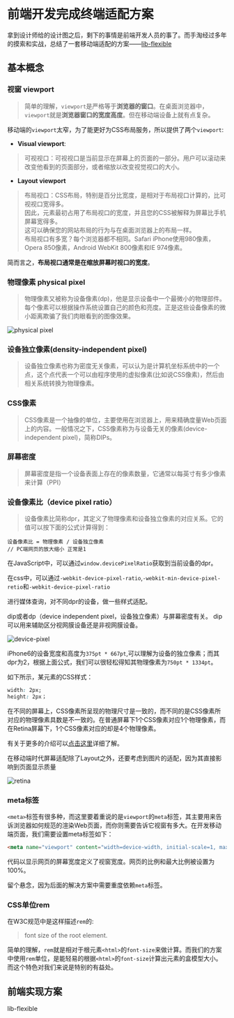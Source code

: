 # 前端开发完成终端适配方案

拿到设计师给的设计图之后，剩下的事情是前端开发人员的事了。而手淘经过多年的摸索和实战，总结了一套移动端适配的方案——[lib-flexible](https://github.com/amfe/lib-flexible/tree/master)

## 基本概念

### 视窗 viewport

> 简单的理解，`viewport`是严格等于**浏览器的窗口**。在桌面浏览器中，`viewport`就是**浏览器窗口的宽度高度**。但在移动端设备上就有点复杂。

移动端的`viewport`太窄，为了能更好为CSS布局服务，所以提供了两个`viewport`:

- **Visual viewport**:

> 可视视口：可视视口是当前显示在屏幕上的页面的一部分。用户可以滚动来改变他看到的页面部分，或者缩放以改变视觉视口的大小。

- **Layout viewport**

> 布局视口：CSS布局，特别是百分比宽度，是相对于布局视口计算的，比可视视口宽得多。<br>
因此，元素最初占用了布局视口的宽度，并且您的CSS被解释为屏幕比手机屏幕宽得多。<br>
这可以确保您的网站布局的行为与在桌面浏览器上的布局一样。<br>
布局视口有多宽？每个浏览器都不相同。Safari iPhone使用980像素，Opera 850像素，Android WebKit 800像素和IE 974像素。

简而言之，**布局视口通常是在缩放屏幕时视口的宽度**。

### 物理像素 physical pixel

> 物理像素又被称为设备像素(dp)，他是显示设备中一个最微小的物理部件。每个像素可以根据操作系统设置自己的颜色和亮度。正是这些设备像素的微小距离欺骗了我们肉眼看到的图像效果。

![physical pixel](https://camo.githubusercontent.com/682edd5e2720ae474d4e55b5f329c1080f879a6b/687474703a2f2f7777772e773363706c75732e636f6d2f73697465732f64656661756c742f66696c65732f626c6f67732f3230313231322f726574696e612d7765622d312e6a7067)

### 设备独立像素(density-independent pixel)

> 设备独立像素也称为密度无关像素，可以认为是计算机坐标系统中的一个点，这个点代表一个可以由程序使用的虚拟像素(比如说CSS像素)，然后由相关系统转换为物理像素。

### CSS像素

> CSS像素是一个抽像的单位，主要使用在浏览器上，用来精确度量Web页面上的内容。一般情况之下，CSS像素称为与设备无关的像素(device-independent pixel)，简称DIPs。

### 屏幕密度

> 屏幕密度是指一个设备表面上存在的像素数量，它通常以每英寸有多少像素来计算（PPI）

### 设备像素比（device pixel ratio）

> 设备像素比简称dpr，其定义了物理像素和设备独立像素的对应关系。它的值可以按下面的公式计算得到：

```
设备像素比 = 物理像素 / 设备独立像素
// PC端网页的放大缩小 正常是1 
```

在JavaScript中，可以通过`window.devicePixelRatio`获取到当前设备的dpr。

在css中，可以通过`-webkit-device-pixel-ratio`,`-webkit-min-device-pixel-retio`和`-webkit-device-pixel-ratio`

进行媒体查询，对不同dpr的设备，做一些样式适配。

dip或者dp（device independent pixel，设备独立像素）与屏幕密度有关。
dip可以用来辅助区分视网膜设备还是非视网膜设备。

![device-pixel](https://camo.githubusercontent.com/a407f9dc63ca26a60ade9ed8830713c14f6132d8/687474703a2f2f7777772e773363706c75732e636f6d2f73697465732f64656661756c742f66696c65732f626c6f67732f3230313231322f726574696e612d7765622d332e6a7067)

iPhone6的设备宽度和高度为`375pt * 667pt`,可以理解为设备的独立像素；而其dpr为2，根据上面公式，我们可以很轻松得知其物理像素为`750pt * 1334pt`。

如下所示，某元素的CSS样式：

```css
width: 2px;
height: 2px；
```

在不同的屏幕上，CSS像素所呈现的物理尺寸是一致的，而不同的是CSS像素所对应的物理像素具数是不一致的。在普通屏幕下1个CSS像素对应1个物理像素，而在Retina屏幕下，1个CSS像素对应的却是4个物理像素。

有关于更多的介绍可以[点击这里](https://www.w3cplus.com/css/towards-retina-web.html)详细了解。

在移动端时代屏幕适配除了Layout之外，还要考虑到图片的适配，因为其直接影响到页面显示质量

![retina](https://camo.githubusercontent.com/55960bfa1419eabdee47efdd2f863a9ab50b3203/687474703a2f2f7777772e773363706c75732e636f6d2f73697465732f64656661756c742f66696c65732f626c6f67732f3230313231322f726574696e612d7765622d31302e6a7067)

### meta标签

`<meta>`标签有很多种，而这里要着重说的是`viewport`的`meta`标签，其主要用来告诉浏览器如何规范的渲染Web页面，而你则需要告诉它视窗有多大。在开发移动端页面，我们需要设置meta标签如下：

```html
<meta name="viewport" content="width=device-width, initial-scale=1, maximum-scale=1">
```

代码以显示网页的屏幕宽度定义了视窗宽度。网页的比例和最大比例被设置为100%。

留个悬念，因为后面的解决方案中需要重度依赖`meta`标签。

### CSS单位rem

在W3C规范中是这样描述`rem`的:

> font size of the root element.

简单的理解，`rem`就是相对于根元素`<html>`的`font-size`来做计算。而我们的方案中使用`rem`单位，是能轻易的根据`<html>`的`font-size`计算出元素的盒模型大小。而这个特色对我们来说是特别的有益处。

## 前端实现方案

lib-flexible
